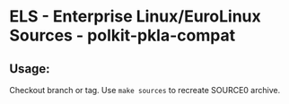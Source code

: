 # ELS - Enterprise Linux/EuroLinux Sources - polkit-pkla-compat
 
## Usage:
  Checkout branch or tag. Use `make sources` to recreate  SOURCE0 archive.
